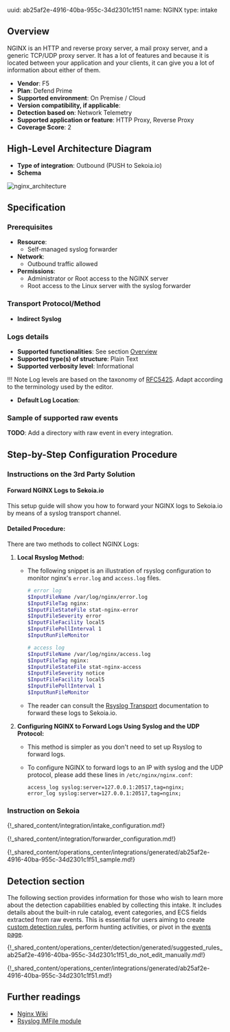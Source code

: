 uuid: ab25af2e-4916-40ba-955c-34d2301c1f51
name: NGINX
type: intake

## Overview

NGINX is an HTTP and reverse proxy server, a mail proxy server, and a generic TCP/UDP proxy server. It has a lot of features and because it is located between your application and your clients, it can give you a lot of information about either of them.

- **Vendor**: F5
- **Plan**: Defend Prime
- **Supported environment**: On Premise / Cloud
- **Version compatibility, if applicable**:
- **Detection based on**: Network Telemetry
- **Supported application or feature**: HTTP Proxy, Reverse Proxy
- **Coverage Score**: 2

## High-Level Architecture Diagram

- **Type of integration**: Outbound (PUSH to Sekoia.io)
- **Schema**

![nginx_architecture](/assets/integration/nginx_architecture.png)

## Specification

### Prerequisites

- **Resource**:
    - Self-managed syslog forwarder
- **Network**:
    - Outbound traffic allowed
- **Permissions**:
    - Administrator or Root access to the NGINX server
    - Root access to the Linux server with the syslog forwarder

### Transport Protocol/Method

- **Indirect Syslog**

### Logs details

- **Supported functionalities**: See section [Overview](#overview)
- **Supported type(s) of structure**: Plain Text
- **Supported verbosity level**: Informational

!!! Note
    Log levels are based on the taxonomy of [RFC5425](https://datatracker.ietf.org/doc/html/rfc5424). Adapt according to the terminology used by the editor.

- **Default Log Location**:

### Sample of supported raw events

**TODO**: Add a directory with raw event in every integration.

## Step-by-Step Configuration Procedure

### Instructions on the 3rd Party Solution

#### Forward NGINX Logs to Sekoia.io

This setup guide will show you how to forward your NGINX logs to Sekoia.io by means of a syslog transport channel.

#### Detailed Procedure:

There are two methods to collect NGINX Logs:

1. **Local Rsyslog Method:**
    - The following snippet is an illustration of rsyslog configuration to monitor nginx's `error.log` and `access.log` files.

      ```bash
      # error log
      $InputFileName /var/log/nginx/error.log
      $InputFileTag nginx:
      $InputFileStateFile stat-nginx-error
      $InputFileSeverity error
      $InputFileFacility local5
      $InputFilePollInterval 1
      $InputRunFileMonitor

      # access log
      $InputFileName /var/log/nginx/access.log
      $InputFileTag nginx:
      $InputFileStateFile stat-nginx-access
      $InputFileSeverity notice
      $InputFileFacility local5
      $InputFilePollInterval 1
      $InputRunFileMonitor
      ```

    - The reader can consult the [Rsyslog Transport](../../../ingestion_methods/syslog/overview/) documentation to forward these logs to Sekoia.io.

2. **Configuring NGINX to Forward Logs Using Syslog and the UDP Protocol:**
    - This method is simpler as you don't need to set up Rsyslog to forward logs.
    - To configure NGINX to forward logs to an IP with syslog and the UDP protocol, please add these lines in `/etc/nginx/nginx.conf`:

      ```
      access_log syslog:server=127.0.0.1:20517,tag=nginx;
      error_log syslog:server=127.0.0.1:20517,tag=nginx;
      ```

### Instruction on Sekoia

{!_shared_content/integration/intake_configuration.md!}

{!_shared_content/integration/forwarder_configuration.md!}

{!_shared_content/operations_center/integrations/generated/ab25af2e-4916-40ba-955c-34d2301c1f51_sample.md!}

## Detection section


The following section provides information for those who wish to learn more about the detection capabilities enabled by collecting this intake. It includes details about the built-in rule catalog, event categories, and ECS fields extracted from raw events. This is essential for users aiming to create [custom detection rules](/docs/xdr/features/detect/sigma.md), perform hunting activities, or pivot in the [events page](/docs/xdr/features/investigate/events.md).

{!_shared_content/operations_center/detection/generated/suggested_rules_ab25af2e-4916-40ba-955c-34d2301c1f51_do_not_edit_manually.md!}

{!_shared_content/operations_center/integrations/generated/ab25af2e-4916-40ba-955c-34d2301c1f51.md!}


## Further readings

- [Nginx Wiki](https://www.nginx.com/resources/wiki/start/)
- [Rsyslog IMFile module](https://www.rsyslog.com/doc/v8-stable/configuration/modules/imfile.html)